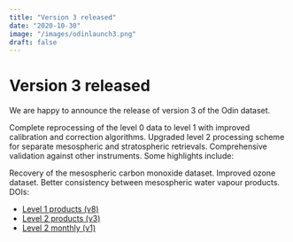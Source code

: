 ```yaml
---
title: "Version 3 released"
date: "2020-10-30"
image: "/images/odinlaunch3.png"
draft: false
---
```


# Version 3 released

We are happy to announce the release of version 3 of the Odin dataset.

Complete reprocessing of the level 0 data to level 1 with improved calibration and correction algorithms.
Upgraded level 2 processing scheme for separate mesospheric and stratospheric retrievals.
Comprehensive validation against other instruments.
Some highlights include:

Recovery of the mesospheric carbon monoxide dataset.
Improved ozone dataset.
Better consistency between mesospheric water vapour products.
DOIs:

 - [Level 1 products (v8)](https://doi.org/10.5270/OD1-010f2d4)
 - [Level 2 products (v3)](https://doi.org/10.5270/OD1-d98abd8)
 - [Level 2 monthly (v1)](https://doi.org/10.5270/OD1-34d7e73)